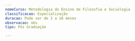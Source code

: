 ```yaml
---
nomeCurso: Metodologia do Ensino de Filosofia e Sociologia
classificacao: Especialização
duracao: Pode ser de 3 a 18 meses
observacao: obs
tipo: Pós Graduação

---
```


